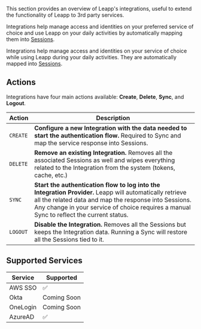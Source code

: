 This section provides an overview of Leapp's integrations, useful to extend the functionality of Leapp to 3rd party services.

Integrations help manage access and identities on your preferred service of choice and use Leapp on your daily activities by automatically mapping them into [Sessions](../sessions/).

Integrations help manage access and identities on your service of choice while using Leapp during your daily activities. They are automatically mapped into [Sessions](../sessions/).

## Actions

Integrations have four main actions available: **Create**, **Delete**, **Sync**, and **Logout**.

| Action    | Description |
| --------- | ----------- |
| `CREATE`  | **Configure a new Integration with the data needed to start the authentication flow.** Required to Sync and map the service response into Sessions. |
| `DELETE`  | **Remove an existing Integration.** Removes all the associated Sessions as well and wipes everything related to the Integration from the system (tokens, cache, etc.) |
| `SYNC`    | **Start the authentication flow to log into the Integration Provider.** Leapp will automatically retrieve all the related data and map the response into Sessions. Any change in your service of choice requires a manual Sync to reflect the current status. |
| `LOGOUT`  | **Disable the Integration.** Removes all the Sessions but keeps the Integration data. Running a Sync will restore all the Sessions tied to it. |

## Supported Services

| Service     | Supported |
| ----------- | --------- |
| AWS SSO     | :white_check_mark: |
| Okta        | Coming Soon |
| OneLogin    | Coming Soon |
| AzureAD     | :white_check_mark: |
